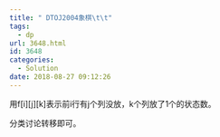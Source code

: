 ```yaml
---
title: " DTOJ2004象棋\t\t"
tags:
  - dp
url: 3648.html
id: 3648
categories:
  - Solution
date: 2018-08-27 09:12:26
---
```


用f\[i\]\[j\]\[k\]表示前i行有j个列没放，k个列放了1个的状态数。

分类讨论转移即可。